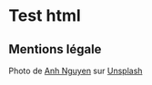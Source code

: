 # Test html

## Mentions légale

Photo de <a href="https://unsplash.com/fr/@pwign?utm_content=creditCopyText&utm_medium=referral&utm_source=unsplash">Anh Nguyen</a> sur <a href="https://unsplash.com/fr/photos/verdura-e-carne-sulla-ciotola-kcA-c3f_3FE?utm_content=creditCopyText&utm_medium=referral&utm_source=unsplash">Unsplash</a>
